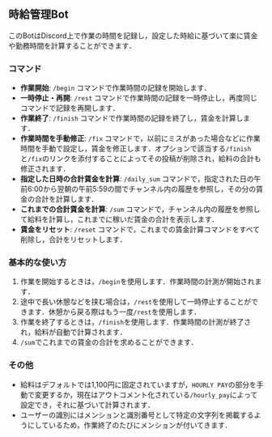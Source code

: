 ## 時給管理Bot

このBotはDiscord上で作業の時間を記録し，設定した時給に基づいて楽に賃金や勤務時間を計算することができます．

### コマンド

- **作業開始**: `/begin` コマンドで作業時間の記録を開始します．
- **一時停止・再開**: `/rest` コマンドで作業時間の記録を一時停止し，再度同じコマンドで記録を再開します．
- **作業終了**: `/finish` コマンドで作業時間の記録を終了し，賃金を計算します．
- **作業時間を手動修正**: `/fix` コマンドで，以前にミスがあった場合などに作業時間を手動で設定し，賃金を修正します．オプションで該当する`/finish`と`/fix`のリンクを添付することによってその投稿が削除され，給料の合計も修正されます．
- **指定した日時の合計賃金を計算**: `/daily_sum` コマンドで，指定された日の午前6:00から翌朝の午前5:59の間でチャンネル内の履歴を参照し，その分の賃金の合計を計算します．
- **これまでの合計賃金を計算**: `/sum` コマンドで，チャンネル内の履歴を参照して給料を計算し，これまでに稼いだ賃金の合計を表示します．
- **賃金をリセット**: `/reset` コマンドで，これまでの賃金計算コマンドをすべて削除し，合計をリセットします．

### 基本的な使い方

1. 作業を開始するときは，`/begin`を使用します．作業時間の計測が開始されます．
2. 途中で長い休憩などを挟む場合は，`/rest`を使用して一時停止することができます．休憩から戻る際はもう一度`/rest`を使用します．
3. 作業を終了するときは，`/finish`を使用します．作業時間の計測が終了され，給料が自動で計算されます．
4. `/sum`でこれまでの賃金の合計を求めることができます．

### その他
- 給料はデフォルトでは1,100円に固定されていますが，`HOURLY PAY`の部分を手動で変更するか，現在はアウトコメント化されている`/hourly_pay`によって設定でき，それに基づいて計算されます．
- ユーザーの識別にはメンションと識別番号として特定の文字列を掲載するようにしているため，作業終了のたびにメンションが付いてきます．
